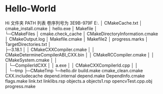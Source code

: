 # Hello-World
Hi
文件夹 PATH 列表
卷序列号为 3E9B-979F
E:.
│  CMakeCache.txt
│  cmake_install.cmake
│  hello.exe
│  Makefile
│  
└─CMakeFiles
    │  cmake.check_cache
    │  CMakeDirectoryInformation.cmake
    │  CMakeOutput.log
    │  Makefile.cmake
    │  Makefile2
    │  progress.marks
    │  TargetDirectories.txt
    │  
    ├─3.18.1
    │  │  CMakeCXXCompiler.cmake
    │  │  CMakeDetermineCompilerABI_CXX.bin
    │  │  CMakeRCCompiler.cmake
    │  │  CMakeSystem.cmake
    │  │  
    │  └─CompilerIdCXX
    │      │  a.exe
    │      │  CMakeCXXCompilerId.cpp
    │      │  
    │      └─tmp
    ├─CMakeTmp
    └─hello.dir
            build.make
            cmake_clean.cmake
            CXX.includecache
            depend.internal
            depend.make
            DependInfo.cmake
            flags.make
            link.txt
            linklibs.rsp
            objects.a
            objects1.rsp
            opencvTest.cpp.obj
            progress.make
            
